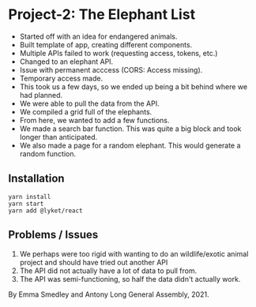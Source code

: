# Project-2: The Elephant List

- Started off with an idea for endangered animals.
- Built template of app, creating different components.
- Multiple APIs failed to work (requesting access, tokens, etc.)
- Changed to an elephant API.
- Issue with permanent acccess (CORS: Access missing).
- Temporary access made.
- This took us a few days, so we ended up being a bit behind where we had planned.
- We were able to pull the data from the API.
- We compiled a grid full of the elephants.
- From here, we wanted to add a few functions.
- We made a search bar function. This was quite a big block and took longer than anticipated.
- We also made a page for a random elephant. This would generate a random function.

## Installation

```
yarn install
yarn start
yarn add @lyket/react

```

## Problems / Issues

1. We perhaps were too rigid with wanting to do an wildlife/exotic animal project and should have tried out another API
2. The API did not actually have a lot of data to pull from.
3. The API was semi-functioning, so half the data didn't actually work.

By Emma Smedley and Antony Long
General Assembly, 2021.
